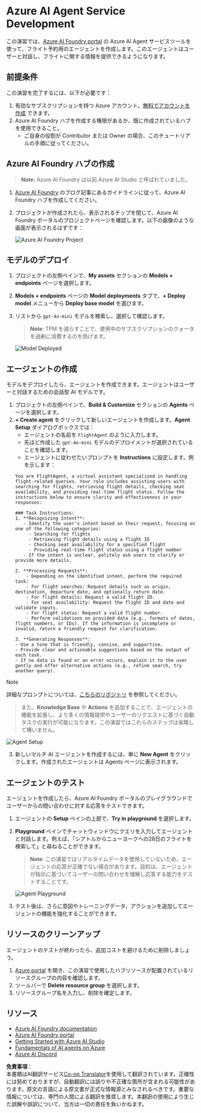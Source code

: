 <!--
CO_OP_TRANSLATOR_METADATA:
{
  "original_hash": "7e92870dc0843e13d4dabc620c09d2d9",
  "translation_date": "2025-05-20T07:57:26+00:00",
  "source_file": "02-explore-agentic-frameworks/azure-ai-foundry-agent-creation.md",
  "language_code": "ja"
}
-->
# Azure AI Agent Service Development

この演習では、[Azure AI Foundry portal](https://ai.azure.com/?WT.mc_id=academic-105485-koreyst) の Azure AI Agent サービスツールを使って、フライト予約用のエージェントを作成します。このエージェントはユーザーと対話し、フライトに関する情報を提供できるようになります。

## 前提条件

この演習を完了するには、以下が必要です：
1. 有効なサブスクリプションを持つ Azure アカウント。[無料でアカウントを作成](https://azure.microsoft.com/free/?WT.mc_id=academic-105485-koreyst) できます。
2. Azure AI Foundry ハブを作成する権限があるか、既に作成されているハブを使用できること。
    - ご自身の役割が Contributor または Owner の場合、このチュートリアルの手順に従ってください。

## Azure AI Foundry ハブの作成

> **Note:** Azure AI Foundry は以前 Azure AI Studio と呼ばれていました。

1. [Azure AI Foundry](https://learn.microsoft.com/en-us/azure/ai-studio/?WT.mc_id=academic-105485-koreyst) のブログ記事にあるガイドラインに従って、Azure AI Foundry ハブを作成してください。
2. プロジェクトが作成されたら、表示されるチップを閉じて、Azure AI Foundry ポータルのプロジェクトページを確認します。以下の画像のような画面が表示されるはずです：

    ![Azure AI Foundry Project](../../../translated_images/azure-ai-foundry.8a2b56713298fd09de77022ab1ba07ebc681ea4cd4438a46c4a6fc6b6f077962.ja.png)

## モデルのデプロイ

1. プロジェクトの左側ペインで、**My assets** セクションの **Models + endpoints** ページを選択します。
2. **Models + endpoints** ページの **Model deployments** タブで、**+ Deploy model** メニューから **Deploy base model** を選びます。
3. リストから `gpt-4o-mini` モデルを検索し、選択して確認します。

    > **Note**: TPM を減らすことで、使用中のサブスクリプションのクォータを過剰に消費するのを防げます。

    ![Model Deployed](../../../translated_images/model-deployment.4adf429ebdf42103d7a759087fe0da91aeb70d2204cc8bdca70cc6c53c627938.ja.png)

## エージェントの作成

モデルをデプロイしたら、エージェントを作成できます。エージェントはユーザーと対話するための会話型 AI モデルです。

1. プロジェクトの左側ペインで、**Build & Customize** セクションの **Agents** ページを選択します。
2. **+ Create agent** をクリックして新しいエージェントを作成します。**Agent Setup** ダイアログボックスでは：
    - エージェントの名前を `FlightAgent` のように入力します。
    - 先ほど作成した `gpt-4o-mini` モデルのデプロイメントが選択されていることを確認します。
    - エージェントに従わせたいプロンプトを **Instructions** に設定します。例を示します：
    ```
    You are FlightAgent, a virtual assistant specialized in handling flight-related queries. Your role includes assisting users with searching for flights, retrieving flight details, checking seat availability, and providing real-time flight status. Follow the instructions below to ensure clarity and effectiveness in your responses:

    ### Task Instructions:
    1. **Recognizing Intent**:
       - Identify the user's intent based on their request, focusing on one of the following categories:
         - Searching for flights
         - Retrieving flight details using a flight ID
         - Checking seat availability for a specified flight
         - Providing real-time flight status using a flight number
       - If the intent is unclear, politely ask users to clarify or provide more details.
        
    2. **Processing Requests**:
        - Depending on the identified intent, perform the required task:
        - For flight searches: Request details such as origin, destination, departure date, and optionally return date.
        - For flight details: Request a valid flight ID.
        - For seat availability: Request the flight ID and date and validate inputs.
        - For flight status: Request a valid flight number.
        - Perform validations on provided data (e.g., formats of dates, flight numbers, or IDs). If the information is incomplete or invalid, return a friendly request for clarification.

    3. **Generating Responses**:
    - Use a tone that is friendly, concise, and supportive.
    - Provide clear and actionable suggestions based on the output of each task.
    - If no data is found or an error occurs, explain it to the user gently and offer alternative actions (e.g., refine search, try another query).
    
    ```
> [!NOTE]
> 詳細なプロンプトについては、[こちらのリポジトリ](https://github.com/ShivamGoyal03/RoamMind) を参照してください。
    
> また、**Knowledge Base** や **Actions** を追加することで、エージェントの機能を拡張し、より多くの情報提供やユーザーのリクエストに基づく自動タスクの実行が可能になります。この演習ではこれらのステップは省略して構いません。
    
![Agent Setup](../../../translated_images/agent-setup.68a0c72f47bd1383584c52f14d694b54ea96c56c49660222409f83451b8220a8.ja.png)

3. 新しいマルチ AI エージェントを作成するには、単に **New Agent** をクリックします。作成されたエージェントは Agents ページに表示されます。

## エージェントのテスト

エージェントを作成したら、Azure AI Foundry ポータルのプレイグラウンドでユーザーからの問い合わせに対する応答をテストできます。

1. エージェントの **Setup** ペインの上部で、**Try in playground** を選択します。
2. **Playground** ペインでチャットウィンドウにクエリを入力してエージェントと対話します。例えば、「シアトルからニューヨークへの28日のフライトを検索して」と尋ねることができます。

    > **Note**: この演習ではリアルタイムデータを使用していないため、エージェントの応答が正確でない場合があります。目的は、エージェントが指示に基づいてユーザーの問い合わせを理解し応答する能力をテストすることです。

    ![Agent Playground](../../../translated_images/agent-playground.847acb21209744353080ead65ec9326b917a6b90121d4b63f6f412a4d65af2a0.ja.png)

3. テスト後は、さらに意図やトレーニングデータ、アクションを追加してエージェントの機能を強化することができます。

## リソースのクリーンアップ

エージェントのテストが終わったら、追加コストを避けるために削除しましょう。
1. [Azure portal](https://portal.azure.com) を開き、この演習で使用したハブリソースが配置されているリソースグループの内容を確認します。
2. ツールバーで **Delete resource group** を選択します。
3. リソースグループ名を入力し、削除を確定します。

## リソース

- [Azure AI Foundry documentation](https://learn.microsoft.com/en-us/azure/ai-studio/?WT.mc_id=academic-105485-koreyst)
- [Azure AI Foundry portal](https://ai.azure.com/?WT.mc_id=academic-105485-koreyst)
- [Getting Started with Azure AI Studio](https://techcommunity.microsoft.com/blog/educatordeveloperblog/getting-started-with-azure-ai-studio/4095602?WT.mc_id=academic-105485-koreyst)
- [Fundamentals of AI agents on Azure](https://learn.microsoft.com/en-us/training/modules/ai-agent-fundamentals/?WT.mc_id=academic-105485-koreyst)
- [Azure AI Discord](https://aka.ms/AzureAI/Discord)

**免責事項**：  
本書類はAI翻訳サービス[Co-op Translator](https://github.com/Azure/co-op-translator)を使用して翻訳されています。正確性には努めておりますが、自動翻訳には誤りや不正確な箇所が含まれる可能性があります。原文の言語による原文書が正式な情報源とみなされるべきです。重要な情報については、専門の人間による翻訳を推奨します。本翻訳の使用により生じた誤解や誤訳について、当方は一切の責任を負いかねます。